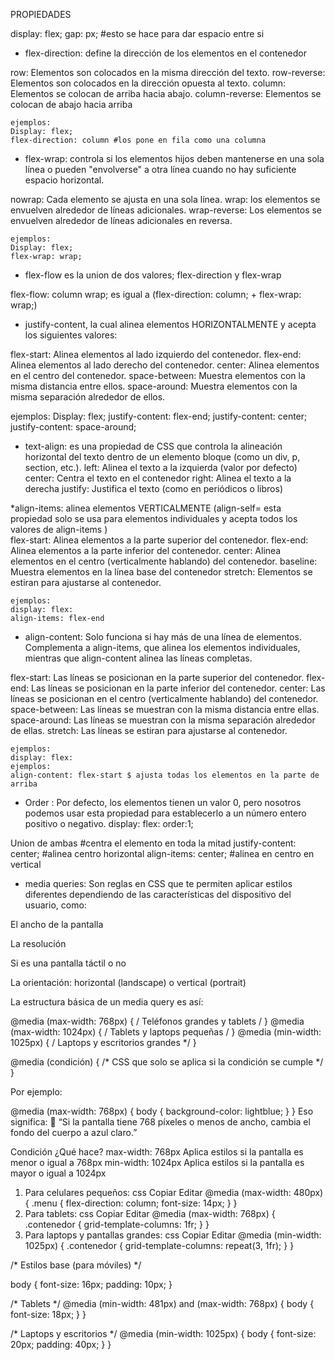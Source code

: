 PROPIEDADES


display: flex;
gap: px; #esto se hace para dar espacio entre si

* flex-direction:  define la dirección de los elementos en el contenedor

row: Elementos son colocados en la misma dirección del texto.
row-reverse: Elementos son colocados en la dirección opuesta al texto.
column: Elementos se colocan de arriba hacia abajo.
column-reverse: Elementos se colocan de abajo hacia arriba

    ejemplos: 
    Display: flex; 
    flex-direction: column #los pone en fila como una columna


* flex-wrap: controla si los elementos hijos deben mantenerse en una sola línea o pueden "envolverse" a otra línea cuando no hay suficiente espacio horizontal.

 nowrap: Cada elemento se ajusta en una sola línea.
 wrap: los elementos se envuelven alrededor de líneas adicionales.
 wrap-reverse: Los elementos se envuelven alrededor de líneas adicionales en reversa.
    
    ejemplos: 
    Display: flex; 
    flex-wrap: wrap;

* flex-flow es la union de dos valores; flex-direction y flex-wrap

flex-flow: column wrap; es igual a  (flex-direction: column;  + flex-wrap: wrap;)




* justify-content, la cual alinea elementos HORIZONTALMENTE y acepta los siguientes valores:

flex-start: Alinea elementos al lado izquierdo del contenedor.
flex-end: Alinea elementos al lado derecho del contenedor.
center: Alinea elementos en el centro del contenedor.
space-between: Muestra elementos con la misma distancia entre ellos.
space-around: Muestra elementos con la misma separación alrededor de ellos.

ejemplos: 
Display: flex; 
 justify-content: flex-end;
 justify-content: center;
 justify-content: space-around; 
 


* text-align: es una propiedad de CSS que controla la alineación horizontal del texto dentro de un elemento bloque (como un div, p, section, etc.).
left:	Alinea el texto a la izquierda (valor por defecto)
center:	Centra el texto en el contenedor
right:	Alinea el texto a la derecha
justify: Justifica el texto (como en periódicos o libros)

*align-items:  alinea elementos VERTICALMENTE
(align-self=  esta propiedad solo se usa para elementos individuales y acepta todos los valores de align-items )     
 flex-start: Alinea elementos a la parte superior del contenedor.
 flex-end: Alinea elementos a la parte inferior del contenedor.
 center: Alinea elementos en el centro (verticalmente hablando) del contenedor.
 baseline: Muestra elementos en la línea base del contenedor
 stretch: Elementos se estiran para ajustarse al contenedor.

    ejemplos: 
    display: flex: 
    align-items: flex-end

*  align-content: Solo funciona si hay más de una línea de elementos.  Complementa a align-items, que alinea los elementos individuales, mientras que align-content alinea las líneas completas.

flex-start: Las líneas se posicionan en la parte superior del contenedor.
flex-end: Las líneas se posicionan en la parte inferior del contenedor.
center: Las líneas se posicionan en el centro (verticalmente hablando) del contenedor.
space-between: Las líneas se muestran con la misma distancia entre ellas.
space-around: Las líneas se muestran con la misma separación alrededor de ellas.
stretch: Las líneas se estiran para ajustarse al contenedor.

    ejemplos: 
    display: flex: 
    ejemplos: 
    align-content: flex-start $ ajusta todas los elementos en la parte de arriba    



* Order : Por defecto, los elementos tienen un valor 0, pero nosotros podemos usar esta propiedad para establecerlo a un número entero positivo o negativo.
display: flex: 
order:1;

Union de ambas
#centra el elemento en toda la mitad
justify-content: center; #alinea centro horizontal
align-items: center; #alinea en centro en vertical



* media queries: Son reglas en CSS que te permiten aplicar estilos diferentes dependiendo de las características del dispositivo del usuario, como:

El ancho de la pantalla

La resolución

Si es una pantalla táctil o no

La orientación: horizontal (landscape) o vertical (portrait)

La estructura básica de un media query es así:

@media (max-width: 768px) { / Teléfonos grandes y tablets / }
@media (max-width: 1024px) { / Tablets y laptops pequeñas / }
@media (min-width: 1025px) { / Laptops y escritorios grandes */ }

@media (condición) {
  /* CSS que solo se aplica si la condición se cumple */
}

Por ejemplo:

@media (max-width: 768px) {
  body {
    background-color: lightblue;
  }
}
Eso significa:
📱 “Si la pantalla tiene 768 píxeles o menos de ancho, cambia el fondo del cuerpo a azul claro.”


Condición	¿Qué hace?
max-width: 768px	Aplica estilos si la pantalla es menor o igual a 768px
min-width: 1024px	Aplica estilos si la pantalla es mayor o igual a 1024px



1. Para celulares pequeños:
css
Copiar
Editar
@media (max-width: 480px) {
  .menu {
    flex-direction: column;
    font-size: 14px;
  }
}
2. Para tablets:
css
Copiar
Editar
@media (max-width: 768px) {
  .contenedor {
    grid-template-columns: 1fr;
  }
}
3. Para laptops y pantallas grandes:
css
Copiar
Editar
@media (min-width: 1025px) {
  .contenedor {
    grid-template-columns: repeat(3, 1fr);
  }
}



/* Estilos base (para móviles) */

body {
  font-size: 16px;
  padding: 10px;
}

/* Tablets */
@media (min-width: 481px) and (max-width: 768px) {
  body {
    font-size: 18px;
  }
}

/* Laptops y escritorios */
@media (min-width: 1025px) {
  body {
    font-size: 20px;
    padding: 40px;
  }
}

